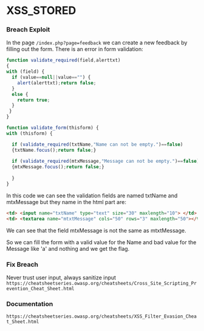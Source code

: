 # XSS_STORED

### Breach Exploit

In the page ```/index.php?page=feedback``` we can create a new feedback by filling out the form.
There is an error in form validation:

```javascript
function validate_required(field,alerttxt)
{
with (field) {
  if (value==null||value=="") {
    alert(alerttxt);return false;
  }
  else {
    return true;
  }
 }
}

function validate_form(thisform) {
with (thisform) {

  if (validate_required(txtName,"Name can not be empty.")==false)
  {txtName.focus();return false;}
  
  if (validate_required(mtxMessage,"Message can not be empty.")==false)
  {mtxMessage.focus();return false;}
  
  }
}
```

In this code we can see the validation fields are named txtName and mtxMessage but they name in the html part are:

```html
<td> <input name="txtName" type="text" size="30" maxlength="10"> </td>
<td> <textarea name="mtxtMessage" cols="50" rows="3" maxlength="50"></textarea> </td>
```

We can see that the field mtxMessage is not the same as mtxtMessage.

So we can fill the form with a valid value for the Name and bad value for the Message like 'a' and nothing and we get the flag.

### Fix Breach
Never trust user input, always sanitize input
```https://cheatsheetseries.owasp.org/cheatsheets/Cross_Site_Scripting_Prevention_Cheat_Sheet.html```

### Documentation
```https://cheatsheetseries.owasp.org/cheatsheets/XSS_Filter_Evasion_Cheat_Sheet.html```
